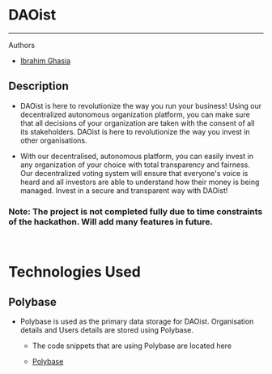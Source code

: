 # DAOist

---

Authors

-   <a href="https://github.com/IbrahimGhasia">Ibrahim Ghasia</a>

## Description

-   DAOist is here to revolutionize the way you run your
    business! Using our decentralized autonomous organization
    platform, you can make sure that all decisions of your
    organization are taken with the consent of all its
    stakeholders. DAOist is here to revolutionize the way you
    invest in other organisations.

-   With our decentralised,
    autonomous platform, you can easily invest in any
    organization of your choice with total transparency and
    fairness. Our decentralized voting system will ensure that
    everyone&apos;s voice is heard and all investors are able to
    understand how their money is being managed. Invest in a
    secure and transparent way with DAOist!

### Note: The project is not completed fully due to time constraints of the hackathon. Will add many features in future.

<br />

# Technologies Used

## Polybase

-   Polybase is used as the primary data storage for DAOist. Organisation details and Users details are stored using Polybase.

    -   The code snippets that are using Polybase are located here

    -   <a href="https://github.com/IbrahimGhasia/DAOist/blob/27d613e623979325926d2780ec62f53b7c9e808e/lib/polybase.ts#L7-L40">Polybase</a>
